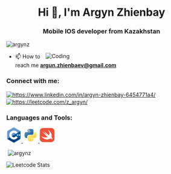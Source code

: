 <h1 align="center">Hi 👋, I'm Argyn Zhienbay</h1>
<h3 align="center">Mobile IOS developer from Kazakhstan</h3>

<p align="left"> <img src="https://komarev.com/ghpvc/?username=argynz&label=Profile%20views&color=0e75b6&style=flat" alt="argynz" /> </p>

<img align="right" alt="Coding" width="400" src="https://media.tenor.com/YZPnGuPeZv8AAAAd/coding.gif">

- 📫 How to reach me **argun.zhienbaev@gmail.com**

<h3 align="left">Connect with me:</h3>
<p align="left">
<a href="https://linkedin.com/in/https://www.linkedin.com/in/argyn-zhienbay-6454771a4/" target="blank"><img align="center" src="https://raw.githubusercontent.com/rahuldkjain/github-profile-readme-generator/master/src/images/icons/Social/linked-in-alt.svg" alt="https://www.linkedin.com/in/argyn-zhienbay-6454771a4/" height="30" width="40" /></a>
<a href="https://www.leetcode.com/https://leetcode.com/z_argyn/" target="blank"><img align="center" src="https://raw.githubusercontent.com/rahuldkjain/github-profile-readme-generator/master/src/images/icons/Social/leet-code.svg" alt="https://leetcode.com/z_argyn/" height="30" width="40" /></a>
</p>

<h3 align="left">Languages and Tools:</h3>
<p align="left"> <a href="https://www.w3schools.com/cpp/" target="_blank" rel="noreferrer"> <img src="https://raw.githubusercontent.com/devicons/devicon/master/icons/cplusplus/cplusplus-original.svg" alt="cplusplus" width="40" height="40"/> </a> <a href="https://www.python.org" target="_blank" rel="noreferrer"> <img src="https://raw.githubusercontent.com/devicons/devicon/master/icons/python/python-original.svg" alt="python" width="40" height="40"/> </a> <a href="https://developer.apple.com/swift/" target="_blank" rel="noreferrer"> <img src="https://raw.githubusercontent.com/devicons/devicon/master/icons/swift/swift-original.svg" alt="swift" width="40" height="40"/> </a> </p>

<p>&nbsp;<img align="center" src="https://github-readme-stats.vercel.app/api?username=argynz&show_icons=true&locale=en" alt="argynz" /></p>

![Leetcode Stats](https://leetcard.jacoblin.cool/z_argyn?theme=light)
